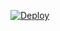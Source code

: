 [![Deploy](https://www.herokucdn.com/deploy/button.svg)](https://heroku.com/deploy?template=https://github.com/lutfifirmansyahh/ManagerBot)
